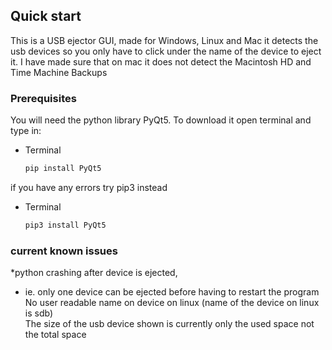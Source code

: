 
<!-- USB Ejector -->
## Quick start

This is a USB ejector GUI, made for Windows, Linux and Mac
it detects the usb devices so you only have to click under the name of the device to eject it.
I have made sure that on mac it does not detect the Macintosh HD and Time Machine Backups

### Prerequisites

You will need the python library PyQt5.
To download it open terminal and type in:
* Terminal
  ```sh
  pip install PyQt5
  ```
if you have any errors try pip3 instead
* Terminal
  ```sh
  pip3 install PyQt5
  ```
### current known issues
*python crashing after device is ejected, 
- ie. only one device can be ejected before having to restart the program  
No user readable name on device on linux (name of the device on linux is sdb)  
The size of the usb device shown is currently only the used space not the total space
